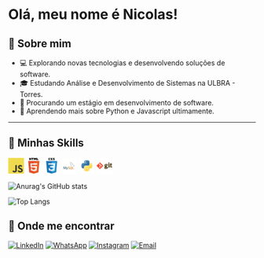 # Olá, meu nome é Nicolas!

## 🔰 Sobre mim

- 💻 Explorando novas tecnologias e desenvolvendo soluções de software.
- 🎓 Estudando Análise e Desenvolvimento de Sistemas na ULBRA - Torres.
- 💼 Procurando um estágio em desenvolvimento de software.
- 🐍 Aprendendo mais sobre Python e Javascript ultimamente.

---

## 🚀 Minhas Skills

<code><img height="32" src="https://raw.githubusercontent.com/github/explore/80688e429a7d4ef2fca1e82350fe8e3517d3494d/topics/javascript/javascript.png" alt="Javascript"/></code>
<code><img height="32" src="https://raw.githubusercontent.com/github/explore/80688e429a7d4ef2fca1e82350fe8e3517d3494d/topics/html/html.png" alt="HTML5"/></code>
<code><img height="32" src="https://raw.githubusercontent.com/github/explore/80688e429a7d4ef2fca1e82350fe8e3517d3494d/topics/css/css.png" alt="CSS"/></code>
<code><img height="32" src="https://raw.githubusercontent.com/github/explore/80688e429a7d4ef2fca1e82350fe8e3517d3494d/topics/mysql/mysql.png" alt="MySQL"/></code>
<code><img height="32" src="https://raw.githubusercontent.com/github/explore/80688e429a7d4ef2fca1e82350fe8e3517d3494d/topics/python/python.png" alt="Python"/></code>
<code><img height="32" src="https://raw.githubusercontent.com/github/explore/80688e429a7d4ef2fca1e82350fe8e3517d3494d/topics/git/git.png" alt="Git"/></code>



![Anurag's GitHub stats](https://github-readme-stats.vercel.app/api?username=nicolasaoliveira1&theme=dark&show_icons=true)

![Top Langs](https://github-readme-stats.vercel.app/api/top-langs/?username=nicolasaoliveira1&layout=compact&theme=dark&show&size_weight=0.5&count_weight=0.5)

## 💌 Onde me encontrar
<p align="left">
  <a href="https://www.linkedin.com/in/nicolasaoliveira" title="LinkedIn">
  <img src="https://img.shields.io/badge/-Linkedin-0e76a8?style=flat-square&logo=Linkedin&logoColor=white&link=www.linkedin.com/in/nicolasaoliveira" alt="LinkedIn"/></a>
  <a href="https://wa.me/5551995704706?text=Ol%C3%A1%2C%20olhei%20seu%20Github%20e%20gostaria%20de%20entrar%20em%20contato!" title="WhatsApp">
  <img src="https://img.shields.io/badge/-WhatsApp-25d366?style=flat-square&labelColor=25d366&logo=whatsapp&logoColor=white&link=https://wa.me/5551995704706?text=Ol%C3%A1%2C%20olhei%20seu%20Github%20e%20gostaria%20de%20entrar%20em%20contato!" alt="WhatsApp"/></a>
  <a href="https://www.instagram.com/nicolasaoliveira" title="Instagram">
  <img src="https://img.shields.io/badge/-Instagram-DF0174?style=flat-square&labelColor=DF0174&logo=instagram&logoColor=white&link=https://www.instagram.com/nicolasaoliveira" alt="Instagram"/></a>
  <a href="mailto:eu@nicolasoliveira.dev.br" title="Email">
  <img src="https://img.shields.io/badge/-eu@nicolasoliveira.dev.br-006bed?style=flat-square&logo=Gmail&logoColor=white&link=mailto:eu@nicolasoliveira.dev.br" alt="Email"/></a>
  
</p>


